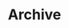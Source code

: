 ---
title: "Archive"
layout: "archive"
description: "This page is an archive of old abandoned pages on my website that I want to keep up."
---